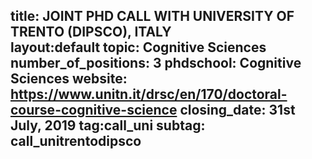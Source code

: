 title: JOINT PHD CALL WITH UNIVERSITY OF TRENTO (DIPSCO), ITALY  
layout:default
topic: Cognitive Sciences
number_of_positions: 3
phdschool: Cognitive Sciences
website: https://www.unitn.it/drsc/en/170/doctoral-course-cognitive-science 
closing_date: 31st July, 2019
tag:call_uni
subtag: call_unitrentodipsco
---
